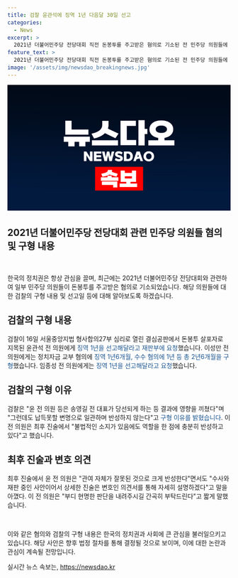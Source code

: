 ```yaml
---
title: 검찰 윤관석에 징역 1년 다음달 30일 선고
categories:
  - News
excerpt: >
  2021년 더불어민주당 전당대회 직전 돈봉투를 주고받은 혐의로 기소된 전 민주당 의원들에 대한 검찰의 징역형 구형이 확정되었다. 윤관석 전 의원에게는 징역 1년을, 이성만 전 의원에게는 징역 1년6개월과 1년, 임종성 전 의원에게는 징역 1년을 구형했다. 검찰은 의원들의 행동이 결과에 영향을 미쳤다며 구형 이유를 밝혔고, 의원들은 반성과 변호인 의견서를 통한 진술을 했다. 불법적인 소지를 인정하고 반성하는 발언이 집중된 가운데, 선고는 다음달 30일에 이루어질 예정이다.
feature_text: >
  2021년 더불어민주당 전당대회 직전 돈봉투를 주고받은 혐의로 기소된 전 민주당 의원들에 대한 검찰의 징역형 구형이 확정되었다. 윤관석 전 의원에게는 징역 1년을, 이성만 전 의원에게는 징역 1년6개월과 1년, 임종성 전 의원에게는 징역 1년을 구형했다. 검찰은 의원들의 행동이 결과에 영향을 미쳤다며 구형 이유를 밝혔고, 의원들은 반성과 변호인 의견서를 통한 진술을 했다. 불법적인 소지를 인정하고 반성하는 발언이 집중된 가운데, 선고는 다음달 30일에 이루어질 예정이다.
image: '/assets/img/newsdao_breakingnews.jpg'
---
```


<p><img src="/assets/img/newsdao_breakingnews.jpg" alt="bookingtag 속보" /></p>

<h2 data-ke-size="size26">2021년 더불어민주당 전당대회 관련 민주당 의원들 혐의 및 구형 내용</h2>

<p data-ke-size="size16">&nbsp;</p>

<p>한국의 정치권은 항상 관심을 끌며, 최근에는 2021년 더불어민주당 전당대회와 관련하여 일부 민주당 의원들이 돈봉투를 주고받은 혐의로 기소되었습니다. 해당 의원들에 대한 검찰의 구형 내용 및 선고일 등에 대해 알아보도록 하겠습니다.</p>

<h2 data-ke-size="size26">검찰의 구형 내용</h2>

<p data-ke-size="size16">검찰이 16일 서울중앙지법 형사합의27부 심리로 열린 결심공판에서 돈봉투 살포자로 지목된 윤관석 전 의원에게 <span style="color: #1a5490;">징역 1년을 선고해달라고 재판부에 요청</span>했습니다. 이성만 전 의원에게는 정치자금 교부 혐의에 <span style="color: #1a5490;">징역 1년6개월, 수수 혐의에 1년 등 총 2년6개월을 구형</span>했습니다. 임종성 전 의원에게는 <span style="color: #1a5490;">징역 1년을 선고해달라고 요청</span>했습니다.</p>

<h2 data-ke-size="size26">검찰의 구형 이유</h2>

<p data-ke-size="size16">검찰은 "윤 전 의원 등은 송영길 전 대표가 당선되게 하는 등 결과에 영향을 끼쳤다"며 "그런데도 납득못할 변명으로 일관하며 반성하지 않는다"고 <span style="color: #1a5490;">구형 이유를 밝혔습니다</span>. 이 전 의원은 최후 진술에서 "불법적인 소지가 있음에도 역할을 한 점에 충분히 반성하고 있다"고 했습니다.</p>

<h2 data-ke-size="size26">최후 진술과 변호 의견</h2>

<p data-ke-size="size16">최후 진술에서 윤 전 의원은 "관여 자체가 잘못된 것으로 크게 반성한다"면서도 "수사와 재판 중인 사안이어서 상세한 진술은 변호인 의견서를 통해 자세히 설명하겠다"고 말을 아꼈다. 이 전 의원은 "부디 현명한 판단을 내려주시길 간곡히 부탁드린다"고 짧게 말했습니다.</p>

<p data-ke-size="size16">&nbsp;</p>

<p>이와 같은 혐의와 검찰의 구형 내용은 한국의 정치권과 사회에 큰 관심을 불러일으키고 있습니다. 해당 사안은 향후 법정 절차를 통해 결정될 것으로 보이며, 이에 대한 논란과 관심이 계속될 전망입니다.</p>
실시간 뉴스 속보는, <a href="https://newsdao.kr" rel="dofollow">https://newsdao.kr</a>


